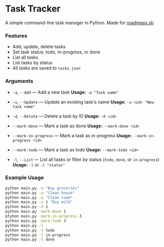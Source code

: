 # Task Tracker

A simple command-line task manager in Python.
Made for [roadmaps.sh](https://roadmap.sh/projects/task-tracker)

### Features

- Add, update, delete tasks
- Set task status: todo, in-progress, or done
- List all tasks
- List tasks by status
- All tasks are saved to `tasks.json`

### Arguments

- `-a`, `--Add` — Add a new task
  **Usage:** `-a "Task name"`

- `-u`, `--Update` — Update an existing task's name
  **Usage:** `-u <id> "New task name"`

- `-d`, `--Delete` — Delete a task by ID
  **Usage:** `-d <id>`

- `--mark-done` — Mark a task as done
  **Usage:** `--mark-done <id>`

- `--mark-in-progress` — Mark a task as in-progress
  **Usage:** `--mark-in-progress <id>`

- `--mark-todo` — Mark a task as todo
  **Usage:** `--mark-todo <id>`

- `-l`, `--List` — List all tasks or filter by status (`todo`, `done`, or `in-progress`)
  **Usage:** `-l` or `-l "status"`

### Example Usage

```bash
python main.py -a "Buy groceries"
python main.py -a "Clean house"
python main.py -a "Clean room"
python main.py -u 1 "Buy milk"
python main.py -d 2
python main.py -mark-done 1
ptyhon main.py -mark-in-progress 3
python main.py -mark-todo 3
python main.py -l
python main.py -l todo
python main.py -l in-progress
python main.py -l done
```

